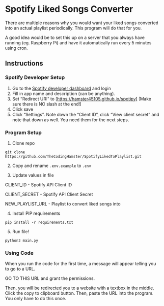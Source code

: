 # Spotify Liked Songs Converter

There are multiple reasons why you would want your liked songs converted into an actual playlist periodically. This program will do that for you.

A good idea would be to set this up on a server that you always have running (eg. Raspberry Pi) and have it automatically run every 5 minutes using cron.
## Instructions

### Spotify Developer Setup

1. Go to the [Spotify developer dashboard](https://developer.spotify.com/dashboard/create) and login
2. Fill in app name and description (can be anything).
3. Set “Redirect URI” to [https://hamster45105.github.io/spotipy] (Make sure there is NO slash at the end!)
4. Click save
5. Click “Settings”. Note down the “Client ID”, click “View client secret” and note that down as well. You need them for the next steps.

### Program Setup

1. Clone repo

`git clone https://github.com/TheCodingHamster/SpotifyLikedToPlaylist.git`

2. Copy and rename `.env.example` to `.env`

3. Update values in file

CLIENT_ID - Spotify API Client ID

CLIENT_SECRET - Spotify API Client Secret

NEW_PLAYLIST_URL - Playlist to convert liked songs into

4. Install PIP requirements

`pip install -r requirements.txt`

5. Run file!

`python3 main.py`

### Using Code
When you run the code for the first time, a message will appear telling you to go to a URL. 

GO TO THIS URL and grant the permissions. 

Then, you will be redirected you to a website with a textbox in the middle. Click the copy to clipboard button. Then, paste the URL into the program. You only have to do this once.
